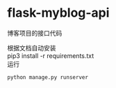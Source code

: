 # flask-myblog-api
博客项目的接口代码

根据文档自动安装  
pip3 install -r requirements.txt  
运行  
```
python manage.py runserver
```
